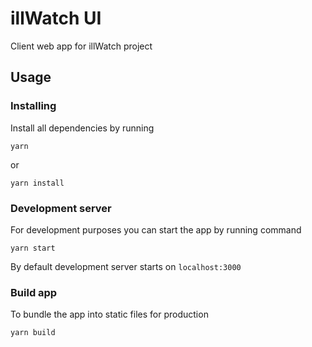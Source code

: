 # illWatch UI

Client web app for illWatch project

## Usage

### Installing 
Install all dependencies by running

    yarn 
or

    yarn install

### Development server
For development purposes you can start the app by running command

    yarn start
By default development server starts on `localhost:3000`

### Build app
To bundle the app into static files for production

    yarn build
